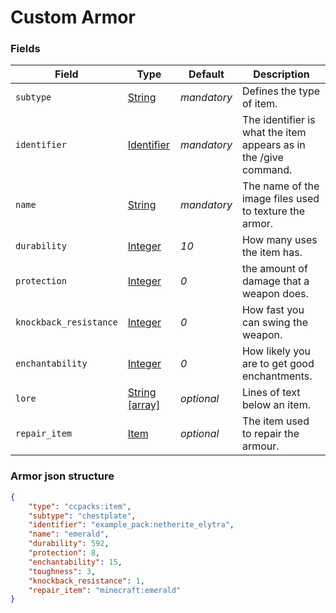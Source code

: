 # Custom Armor

### Fields

   Field   | Type | Default | Description
-----------|------|---------|-------------
`subtype` | [String]() | *mandatory* | Defines the type of item.
`identifier` | [Identifier]() | *mandatory* | The identifier is what the item appears as in the /give command.
`name` | [String]() | *mandatory* | The name of the image files used to texture the armor.
`durability` | [Integer]() | *10* | How many uses the item has.
`protection` | [Integer]() | *0* | the amount of damage that a weapon does.
`knockback_resistance` | [Integer]() | *0* | How fast you can swing the weapon.
`enchantability` | [Integer]() | *0* | How likely you are to get good enchantments.
`lore` | [String [array]]() | *optional* | Lines of text below an item.
`repair_item` | [Item]() | *optional* | The item used to repair the armour.

### Armor json structure

```json
{
	"type": "ccpacks:item",
    "subtype": "chestplate",
	"identifier": "example_pack:netherite_elytra",
	"name": "emerald",
	"durability": 592,
	"protection": 8,
	"enchantability": 15,
	"toughness": 3,
	"knockback_resistance": 1,
	"repair_item": "minecraft:emerald"
}
```
